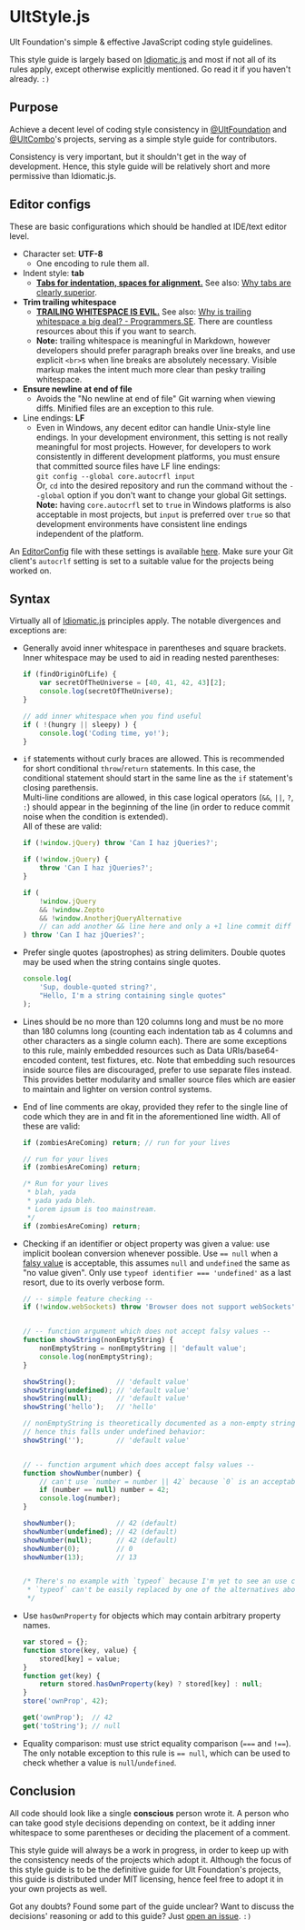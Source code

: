 UltStyle.js
===========

Ult Foundation's simple &amp; effective JavaScript coding style guidelines.

This style guide is largely based on [Idiomatic.js](https://github.com/rwaldron/idiomatic.js/#idiomatic-style-manifesto) and most if not all of its rules apply, except otherwise explicitly mentioned. Go read it if you haven't already. `:)`


## Purpose

Achieve a decent level of coding style consistency in [@UltFoundation](https://github.com/UltFoundation) and [@UltCombo](https://github.com/UltCombo)'s projects, serving as a simple style guide for contributors.

Consistency is very important, but it shouldn't get in the way of development. Hence, this style guide will be relatively short and more permissive than Idiomatic.js.

## Editor configs

These are basic configurations which should be handled at IDE/text editor level.

- Character set: **UTF-8**
	- One encoding to rule them all.
- Indent style: **tab**
	- [**Tabs for indentation, spaces for alignment.**](http://www.emacswiki.org/SmartTabs) See also: [Why tabs are clearly superior](http://lea.verou.me/2012/01/why-tabs-are-clearly-superior/).
- **Trim trailing whitespace**
	- [**TRAILING WHITESPACE IS EVIL.**](http://codeimpossible.com/2012/04/02/Trailing-whitespace-is-evil-Don-t-commit-evil-into-your-repo-/) See also: [Why is trailing whitespace a big deal? - Programmers.SE](http://programmers.stackexchange.com/q/121555/91517). There are countless resources about this if you want to search.
	- **Note:** trailing whitespace is meaningful in Markdown, however developers should prefer paragraph breaks over line breaks, and use explicit `<br>`s when line breaks are absolutely necessary. Visible markup makes the intent much more clear than pesky trailing whitespace.
- **Ensure newline at end of file**
	- Avoids the "No newline at end of file" Git warning when viewing diffs. Minified files are an exception to this rule.
- Line endings: **LF**
	- Even in Windows, any decent editor can handle Unix-style line endings. In your development environment, this setting is not really meaningful for most projects. However, for developers to work consistently in different development platforms, you must ensure that committed source files have LF line endings:<br>
`git config --global core.autocrfl input`<br>
Or, `cd` into the desired repository and run the command without the `--global` option if you don't want to change your global Git settings.<br>
**Note:** having `core.autocrfl` set to `true` in Windows platforms is also acceptable in most projects, but `input` is preferred over `true` so that development environments have consistent line endings independent of the platform.

An [EditorConfig](http://editorconfig.org/) file with these settings is available [here](https://github.com/UltFoundation/UltStyle.js/blob/master/config_files/.editorconfig). Make sure your Git client's `autocrlf` setting is set to a suitable value for the projects being worked on.

## Syntax

Virtually all of [Idiomatic.js](https://github.com/rwaldron/idiomatic.js) principles apply. The notable divergences and exceptions are:

- Generally avoid inner whitespace in parentheses and square brackets. Inner whitespace may be used to aid in reading nested parentheses:

	```js
	if (findOriginOfLife) {
		var secretOfTheUniverse = [40, 41, 42, 43][2];
		console.log(secretOfTheUniverse);
	}

	// add inner whitespace when you find useful
	if ( !(hungry || sleepy) ) {
		console.log('Coding time, yo!');
	}
	```

- `if` statements without curly braces are allowed. This is recommended for short conditional `throw`/`return` statements. In this case, the conditional statement should start in the same line as the `if` statement's closing parethensis.<br>
Multi-line conditions are allowed, in this case logical operators (`&&`, `||`, `?`, `:`) should appear in the beginning of the line (in order to reduce commit noise when the condition is extended).<br>
All of these are valid:

	```js
	if (!window.jQuery) throw 'Can I haz jQueries?';

	if (!window.jQuery) {
		throw 'Can I haz jQueries?';
	}

	if (
		!window.jQuery
		&& !window.Zepto
		&& !window.AnotherjQueryAlternative
		// can add another && line here and only a +1 line commit diff will be generated!
	) throw 'Can I haz jQueries?';
	```

- Prefer single quotes (apostrophes) as string delimiters. Double quotes may be used when the string contains single quotes.

	```js
	console.log(
		'Sup, double-quoted string?',
		"Hello, I'm a string containing single quotes"
	);
	```

- Lines should be no more than 120 columns long and must be no more than 180 columns long (counting each indentation tab as 4 columns and other characters as a single column each). There are some exceptions to this rule, mainly embedded resources such as Data URIs/base64-encoded content, test fixtures, etc. Note that embedding such resources inside source files are discouraged, prefer to use separate files instead. This provides better modularity and smaller source files which are easier to maintain and lighter on version control systems.

- End of line comments are okay, provided they refer to the single line of code which they are in and fit in the aforementioned line width. All of these are valid:

	```js
	if (zombiesAreComing) return; // run for your lives

	// run for your lives
	if (zombiesAreComing) return;

	/* Run for your lives
	 * blah, yada
	 * yada yada bleh.
	 * Lorem ipsum is too mainstream.
	 */
	if (zombiesAreComing) return;
	```

- Checking if an identifier or object property was given a value: use implicit boolean conversion whenever possible. Use `== null` when a [falsy value](http://es5.github.io/#x9.2) is acceptable, this assumes `null` and `undefined` the same as "no value given". Only use `typeof identifier === 'undefined'` as a last resort, due to its overly verbose form.

	```js
	// -- simple feature checking --
	if (!window.webSockets) throw 'Browser does not support webSockets';


	// -- function argument which does not accept falsy values --
	function showString(nonEmptyString) {
		nonEmptyString = nonEmptyString || 'default value';
		console.log(nonEmptyString);
	}

	showString();          // 'default value'
	showString(undefined); // 'default value'
	showString(null);      // 'default value'
	showString('hello');   // 'hello'

	// nonEmptyString is theoretically documented as a non-empty string argument,
	// hence this falls under undefined behavior:
	showString('');        // 'default value'


	// -- function argument which does accept falsy values --
	function showNumber(number) {
		// can't use `number = number || 42` because `0` is an acceptable value.
		if (number == null) number = 42;
		console.log(number);
	}

	showNumber();          // 42 (default)
	showNumber(undefined); // 42 (default)
	showNumber(null);      // 42 (default)
	showNumber(0);         // 0
	showNumber(13);        // 13


	/* There's no example with `typeof` because I'm yet to see an use case where
	 * `typeof` can't be easily replaced by one of the alternatives above.
	 */
	```

- Use `hasOwnProperty` for objects which may contain arbitrary property names.

	```js
	var stored = {};
	function store(key, value) {
		stored[key] = value;
	}
	function get(key) {
		return stored.hasOwnProperty(key) ? stored[key] : null;
	}
	store('ownProp', 42);

	get('ownProp');  // 42
	get('toString'); // null
	```

- Equality comparison: must use strict equality comparison (`===` and `!==`). The only notable exception to this rule is `== null`, which can be used to check whether a value is `null`/`undefined`.

## Conclusion

All code should look like a single **conscious** person wrote it. A person who can take good style decisions depending on context, be it adding inner whitespace to some parentheses or deciding the placement of a comment.

This style guide will always be a work in progress, in order to keep up with the consistency needs of the projects which adopt it. Although the focus of this style guide is to be the definitive guide for Ult Foundation's projects, this guide is distributed under MIT licensing, hence feel free to adopt it in your own projects as well.

Got any doubts? Found some part of the guide unclear? Want to discuss the decisions' reasoning or add to this guide? Just [open an issue](https://github.com/UltFoundation/UltStyle.js/issues/new). `:)`
